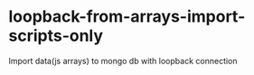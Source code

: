 # loopback-from-arrays-import-scripts-only
Import data(js arrays) to mongo db with loopback connection 
